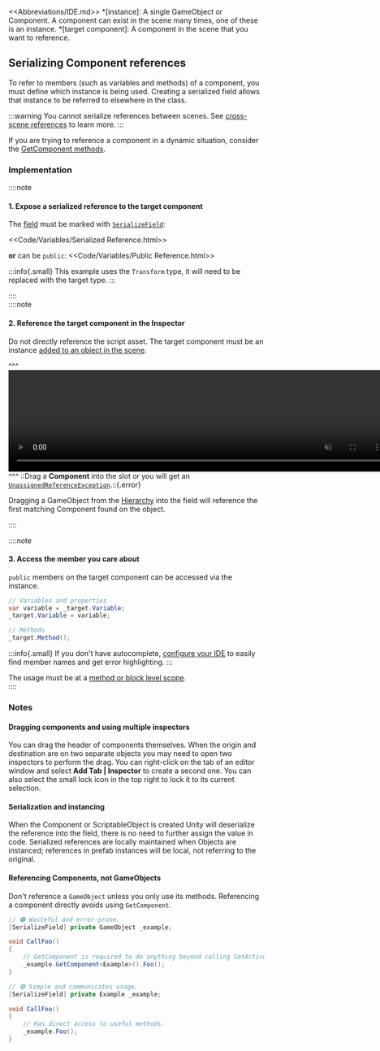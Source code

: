 <<Abbreviations/IDE.md>>
*[instance]: A single GameObject or Component. A component can exist in the scene many times, one of these is an instance.
*[target component]: A component in the scene that you want to reference.
## Serializing Component references

To refer to members (such as variables and methods) of a component, you must define which instance is being used.
Creating a serialized field allows that instance to be referred to elsewhere in the class.

:::warning
You cannot serialize references between scenes. See [cross-scene references](Cross-Scene%20References.md) to learn more.
:::

If you are trying to reference a component in a dynamic situation, consider the [GetComponent methods](GetComponent%20Methods.md).

### Implementation
::::note
#### 1. Expose a serialized reference to the target component
The [field](https://learn.microsoft.com/en-us/dotnet/csharp/programming-guide/classes-and-structs/fields) must be marked with [`SerializeField`](https://docs.unity3d.com/ScriptReference/SerializeField.html):

<<Code/Variables/Serialized Reference.html>>

**or** can be `public`:
<<Code/Variables/Public Reference.html>>

:::info{.small}
This example uses the `Transform` type, it will need to be replaced with the target type.
:::

::::  
::::note  
#### 2. Reference the target component in the Inspector
Do not directly reference the script asset. The target component must be an instance [added to an object in the scene](https://docs.unity3d.com/Manual/UsingComponents.html).

^^^
<video width="750" height="200" autoplay loop muted controls><source type="video/webm" src="https://unity.huh.how/Video/inspector-references.webm"></video>
^^^ ::Drag a **Component** into the slot or you will get an [`UnassignedReferenceException`](../Runtime%20Exceptions/UnassignedReferenceException.md).::{.error}

Dragging a GameObject from the [Hierarchy](https://docs.unity3d.com/Manual/Hierarchy.html) into the field will reference the first matching Component found on the object.

::::

::::note
#### 3. Access the member you care about
`public` members on the target component can be accessed via the instance.
```csharp
// Variables and properties
var variable = _target.Variable;
_target.Variable = variable;

// Methods
_target.Method();
```
:::info{.small}
If you don't have autocomplete, [configure your IDE](../IDE%20Configuration.md) to easily find member names and get error highlighting.
:::

The usage must be at a [method or block level scope](../Programming/Other/Scopes.md).  
::::

### Notes
#### Dragging components and using multiple inspectors
You can drag the header of components themselves. When the origin and destination are on two separate objects you may need to open two inspectors to perform the drag. You can right-click on the tab of an editor window and select **Add Tab | Inspector** to create a second one. You can also select the small lock icon in the top right to lock it to its current selection.

#### Serialization and instancing
When the Component or ScriptableObject is created Unity will deserialize the reference into the field, there is no need to further assign the value in code.
Serialized references are locally maintained when Objects are instanced; references in prefab instances will be local, not referring to the original.

#### Referencing Components, not GameObjects
Don't reference a `GameObject` unless you only use its methods. Referencing a component directly avoids using `GetComponent`.

```csharp
// 🟠 Wasteful and error-prone.
[SerializeField] private GameObject _example;

void CallFoo()
{
    // GetComponent is required to do anything beyond calling SetActive.
    _example.GetComponent<Example>().Foo();
}

// 🟢 Simple and communicates usage.
[SerializeField] private Example _example;

void CallFoo()
{
    // Has direct access to useful methods.
    _example.Foo();
}
```
